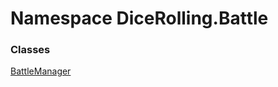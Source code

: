 # <a id="DiceRolling_Battle"></a> Namespace DiceRolling.Battle

### Classes

 [BattleManager](DiceRolling.Battle.BattleManager.md)

